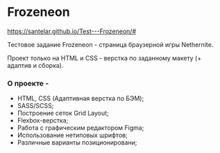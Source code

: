 # Frozeneon

https://santelar.github.io/Test---Frozeneon/#

Тестовое задание Frozeneon - страница браузерной игры Nethernite.

Проект только на HTML и CSS - верстка по заданному макету (+ адаптив и сборка).

### О проекте -
- HTML, CSS (Адаптивная верстка по БЭМ);
- SASS/SCSS;
- Построение сеток Grid Layout;
- Flexbox-верстка;
- Работа с графическим редактором Figma;
- Использование нетиповых шрифтов;
- Различные варианты позиционировани;
